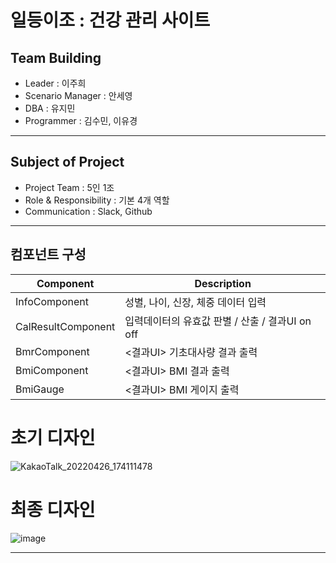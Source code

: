 
# 일등이조 : 건강 관리 사이트
## Team Building
* Leader  : 이주희
* Scenario Manager : 안세영
* DBA : 유지민
* Programmer : 김수민, 이유경

***

## Subject of Project
+ Project Team : 5인 1조
+ Role & Responsibility : 기본 4개 역할
+ Communication : Slack, Github
   
***

## 컴포넌트 구성

|Component|Description|
|--|--|
|InfoComponent|성별, 나이, 신장, 체중 데이터 입력|
|CalResultComponent|입력데이터의 유효값 판별 / 산출 / 결과UI on off|
|BmrComponent|<결과UI> 기초대사량 결과 출력|
|BmiComponent|<결과UI> BMI 결과 출력|
|BmiGauge|<결과UI> BMI 게이지 출력|
   
# 초기 디자인
![KakaoTalk_20220426_174111478](https://user-images.githubusercontent.com/86606660/165448512-ab998d8a-49a5-4202-a60a-d9910bea942a.jpg)
   
# 최종 디자인
![image](https://user-images.githubusercontent.com/72649564/174496807-8adfad38-2b72-4d81-8cb9-0350ea0f5ab8.png)

***



